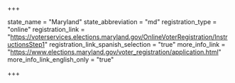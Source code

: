 +++

state_name = "Maryland"
state_abbreviation = "md"
registration_type = "online"
registration_link = "https://voterservices.elections.maryland.gov/OnlineVoterRegistration/InstructionsStep1"
registration_link_spanish_selection = "true"
more_info_link = "https://www.elections.maryland.gov/voter_registration/application.html"
more_info_link_english_only = "true"

+++